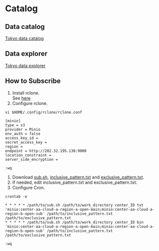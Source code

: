 # Catalog

## Data catalog
[Tokyo data catalog](inclusive_pattern.txt)

## Data explorer
[Tokyo data explorer](http://202.32.195.138:9000/center-aa-cloud-a-region-a-open-main/4Site/explore.html)

## How to Subscribe
1. Install rclone.  
See [here](https://rclone.org/install/) 
1. Configure rclone.
```
vi $HOME/.config/rclone/rclone.conf

[minio]
type = s3
provider = Minio
env_auth = false
access_key_id =
secret_access_key =
region =
endpoint = http://202.32.195.138:9000
location_constraint =
server_side_encryption =

:wq
```
1. Download [sub.sh](https://raw.githubusercontent.com/public-tatsuya-noyori/meteorological_preprocessor/master/src/meteorological_preprocessor/sub.sh), [inclusive_pattern.txt](https://raw.githubusercontent.com/public-tatsuya-noyori/meteorological_preprocessor/master/src/meteorological_preprocessor/inclusive_pattern.txt) and [exclusive_pattern.txt](https://raw.githubusercontent.com/public-tatsuya-noyori/meteorological_preprocessor/master/src/meteorological_preprocessor/exclusive_pattern.txt).
1. If needed, edit inclusive_pattern.txt and exclusive_pattern.txt.
1. Configure Cron.
```
crontab -e

* * * * * /path/to/sub.sh /path/to/work_directory center_ID txt 'minio:center-aa-cloud-a-region-a-open-main;minio:center-aa-cloud-a-region-b-open-sub' /path/to/inclusive_pattern.txt /path/to/exclusive_pattern.txt
* * * * * /path/to/sub.sh /path/to/work_directory center_ID bin 'minio:center-aa-cloud-a-region-a-open-main;minio:center-aa-cloud-a-region-b-open-sub' /path/to/inclusive_pattern.txt /path/to/exclusive_pattern.txt

:wq
```
